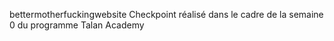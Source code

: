 bettermotherfuckingwebsite
Checkpoint réalisé dans le cadre de la semaine 0 du programme Talan Academy
